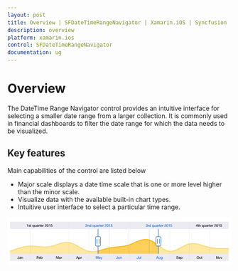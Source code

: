```yaml
---
layout: post
title: Overview | SFDateTimeRangeNavigator | Xamarin.iOS | Syncfusion
description: overview
platform: xamarin.ios
control: SFDateTimeRangeNavigator
documentation: ug
---
```


# Overview

The DateTime Range Navigator control provides an intuitive interface for selecting a smaller date range from a larger collection. It is commonly used in financial dashboards to filter the date range for which the data needs to be visualized.          

## Key features

Main capabilities of the control are listed below

* Major scale displays a date time scale that is one or more level higher than the minor scale.
* Visualize data with the available built-in chart types.
* Intuitive user interface to select a particular time range.

![](Overview_images/overview_img1.png)
